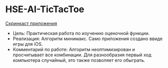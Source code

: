 # HSE-AI-TicTacToe 

[Скринкаст приложения](https://youtu.be/PHhV3hwRAFA)

* Цель: Практическая работа по изучению оценочной функции.
* Реализация: Алгоритм минимакс. Само приложения создано ввиде игры для iOS.
* Комментарий по работе: Алгоритм неоптимизирован и просчитывает все комбинации. Для разнообразия первый ход компьютера случайный, это также позволяет его обыграть.
